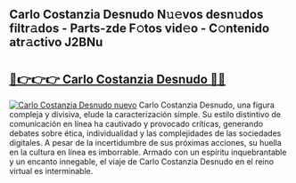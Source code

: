 ## Carlo Costanzia Desnudo N𝚞𝚎vos desn𝚞dos filtr𝚊dos - Parts-zde F𝚘tos vid𝚎o - C𝚘ntenido atr𝚊ctivo J2BNu

# <h2><a href="http://mb11vd.tromn.icu/?c=Carlo+Costanzia+Desnudo">🔗👉👉👉 Carlo Costanzia Desnudo 🔗🔗</a></h2>

[![Carlo Costanzia Desnudo nuevo](https://i.imgur.com/pEAQMta.gif)](http://mb11vd.tromn.icu/?c=Carlo+Costanzia+Desnudo)
Carlo Costanzia Desnudo, una figura compleja y divisiva, elude la caracterización simple. Su estilo distintivo de comunicación en línea ha cautivado y provocado críticas, generando debates sobre ética, individualidad y las complejidades de las sociedades digitales. A pesar de la incertidumbre de sus próximas acciones, su huella en la cultura en línea es imborrable. Armado con un espíritu inquebrantable y un encanto innegable, el viaje de Carlo Costanzia Desnudo en el reino virtual es interminable.
